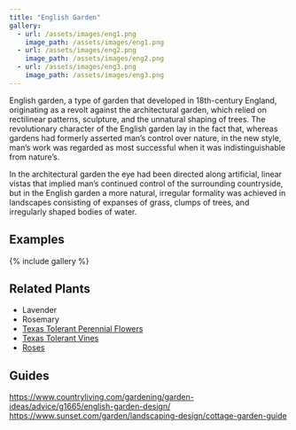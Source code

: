 ```yaml
---
title: "English Garden"
gallery:
  - url: /assets/images/eng1.png
    image_path: /assets/images/eng1.png
  - url: /assets/images/eng2.png
    image_path: /assets/images/eng2.png
  - url: /assets/images/eng3.png
    image_path: /assets/images/eng3.png
---
```


English garden, a type of garden that developed in 18th-century England, originating as a revolt against the architectural garden, which relied on rectilinear patterns, sculpture, and the unnatural shaping of trees. The revolutionary character of the English garden lay in the fact that, whereas gardens had formerly asserted man’s control over nature, in the new style, man’s work was regarded as most successful when it was indistinguishable from nature’s.

In the architectural garden the eye had been directed along artificial, linear vistas that implied man’s continued control of the surrounding countryside, but in the English garden a more natural, irregular formality was achieved in landscapes consisting of expanses of grass, clumps of trees, and irregularly shaped bodies of water.

## Examples
{% include gallery %}

## Related Plants
- Lavender
- Rosemary
- [Texas Tolerant Perennial Flowers](https://bexar-tx.tamu.edu/earth-kind-horticulture/best-plants-for-bexar-county-south-texas/perennial-plants-for-south-texas-landscapes/)
- [Texas Tolerant Vines](https://aggie-horticulture.tamu.edu/extension/xeriscape/table2.html)
- [Roses](https://tngaustin.com/wp-content/uploads/Roses.pdf)

## Guides
https://www.countryliving.com/gardening/garden-ideas/advice/g1665/english-garden-design/
https://www.sunset.com/garden/landscaping-design/cottage-garden-guide
